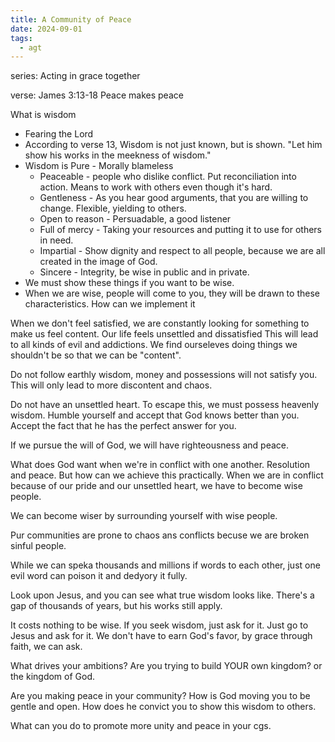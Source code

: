 ```yaml
---
title: A Community of Peace
date: 2024-09-01
tags:
  - agt
---
```

series: Acting in grace together

verse: James 3:13-18
Peace makes peace

What is wisdom
- Fearing the Lord
- According to verse 13, Wisdom is not just known, but is shown. "Let him show his works in the meekness of wisdom."
- Wisdom is Pure - Morally blameless
	- Peaceable - people who dislike conflict. Put reconciliation into action. Means to work with others even though it's hard.
	- Gentleness - As you hear good arguments, that you are willing to change. Flexible, yielding to others.
	- Open to reason - Persuadable, a good listener
	- Full of mercy - Taking your resources and putting it to use for others in need.
	- Impartial - Show dignity and respect to all people, because we are all created in the image of God.
	- Sincere - Integrity, be wise in public and in private.
- We must show these things if you want to be wise.
- When we are wise, people will come to you, they will be drawn to these characteristics. 
How can we implement it

When we don't feel satisfied, we are constantly looking for something to make us feel content.
Our life feels unsettled and dissatisfied 
This will lead to all kinds of evil and addictions. We find ourseleves doing things we shouldn't be so that we can be "content".

Do not follow earthly wisdom, money and possessions will not satisfy you. This will only lead to more discontent and chaos.

Do not have an unsettled heart.
To escape this, we must possess heavenly wisdom. Humble yourself and accept that God knows better than you. Accept the fact that he has the perfect answer for you.

If we pursue the will of God, we will have righteousness and peace. 

What does God want when we're in conflict with one another. Resolution and peace. 
But how can we achieve this practically.
When we are in conflict because of our pride and our unsettled heart, we have to become wise people.

We can become wiser by surrounding yourself with wise people. 

Pur communities are prone to chaos ans conflicts becuse we are broken sinful people.

While we can speka thousands and millions if words to each other, just one evil word can poison it and dedyory it fully. 

Look upon Jesus, and you can see what true wisdom looks like. 
There's a gap of thousands of years, but his works still apply. 

It costs nothing to be wise. If you seek wisdom, just ask for it. Just go to Jesus and ask for it. We don't have to earn God's favor, by grace through faith, we can ask. 

What drives your ambitions?
Are you trying to build YOUR own kingdom? or the kingdom of God.

Are you making peace in your community? How is God moving you to be gentle and open. How does he convict you to show this wisdom to others. 

What can you do to promote more unity and peace in your cgs. 